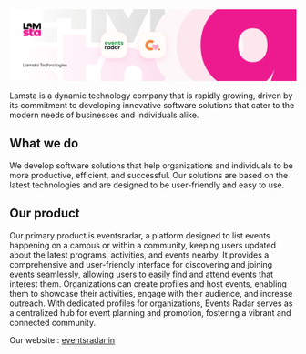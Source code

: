 <img src="https://raw.githubusercontent.com/teamlamsta/.github/main/lamsta_banner_2_1.png">

Lamsta is a dynamic technology company that is rapidly growing, driven by its commitment to developing innovative software solutions that cater to the modern needs of businesses and individuals alike.

## What we do

We develop software solutions that help organizations and individuals to be more productive, efficient, and successful. Our solutions are based on the latest technologies and are designed to be user-friendly and easy to use.

## Our product

Our primary product is eventsradar, a platform designed to list events happening on a campus or within a community, keeping users updated about the latest programs, activities,
and events nearby. It provides a comprehensive and user-friendly interface for discovering and joining events seamlessly, allowing users to easily find and attend events that 
interest them. Organizations can create profiles and host events, enabling them to showcase their activities, engage with their audience, and increase outreach. With dedicated 
profiles for organizations, Events Radar serves as a centralized hub for event planning and promotion, fostering a vibrant and connected community.

Our website : [eventsradar.in](https://www.eventsradar.in/)
